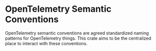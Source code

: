 # OpenTelemetry Semantic Conventions

OpenTelemetry semantic conventions are agreed standardized naming patterns for OpenTelemetry things. This crate aims to be the centralized place to interact with these conventions.
